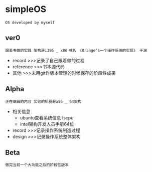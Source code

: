 simpleOS
===
`OS developed by myself`

ver0   
---
`跟着书做的实践 架构是i386 _ x86`	
`书名 《Orange‘s一个操作系统的实现》 于渊`
* record		>>>记录了自己跟着做的过程  		
* reference		>>>书本源代码  		
* 其他			>>>未用git作版本管理的时候保存的阶段性成果  		
	
Alpha  			
---
`正在编辑的内容 实验的机器是x86 _ 64架构`
* 相关信息
	* ubuntu查看系统信息 lscpu
	* intel架构开发人员手册64位
* record		>>>记录操作系统制造过程
* design		>>>记录操作系统整体架构

Beta  				
---
`做完当前一个大功能之后的阶段性版本`

